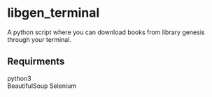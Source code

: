 # libgen_terminal
A python script where you can download books from library genesis through your terminal.

## Requirments
python3                                                            
BeautifulSoup
Selenium                                                                         
